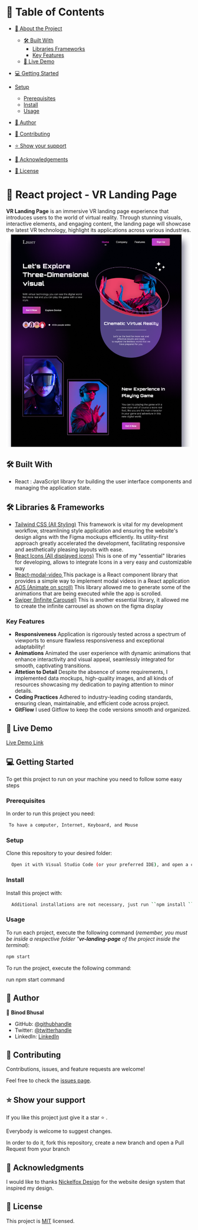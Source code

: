 # 📗 Table of Contents

- [📖 About the Project](#about-project)
  - [🛠 Built With](#built-with)
    - [Libraries Frameworks](#libraries-frameworks)
    - [Key Features](#key-features)
  - [🚀 Live Demo](#live-demo)
- [💻 Getting Started](#getting-started)
- [Setup](#setup)
  - [Prerequisites](#prerequisites)
  - [Install](#install)
  - [Usage](#usage)
- [👥 Author](#author)

- [🤝 Contributing](#contributing)

- [⭐️ Show your support](#support)
 
- [🙏 Acknowledgements](#acknowledgements)
- [📝 License](#license)


# 📖  React project - VR Landing Page <a name="about-project"></a>

**VR Landing Page**  is an immersive VR landing page experience that introduces users to the world of virtual reality. Through stunning visuals, interactive elements, and engaging content, the landing page will showcase the latest VR technology, highlight its applications across various industries.
![VR Landing Page](./landing_page.png)

## 🛠 Built With <a name="built-with"></a>
- <Srrong>React <a href="https://react.dev/"></a></Strong>: JavaScript library for building the user interface components and managing the application state.
 
## 🛠 Libraries & Frameworks
<ul>

  <li><a href="https://tailwindcss.com/">Tailwind CSS (All Styling)</a> This framework is vital for my development workflow, streamlining style application and ensuring the website's design aligns with the Figma mockups efficiently. Its utility-first approach greatly accelerated the development, facilitating responsive and aesthetically pleasing layouts with ease.</li>
  <li><a href="https://react-icons.github.io/react-icons/">React Icons (All displayed icons)</a> This is one of my "essential" libraries for developing, allows to integrate Icons in a very easy and customizable way</li>
  <li><a href="https://www.npmjs.com/package/react-modal-video">React-modal-video
</a> This package is a React component library that provides a simple way to implement modal videos in a React application</li>
  <li><a href="https://michalsnik.github.io/aos/">AOS (Animate on scroll)</a> This library allowed me to generate some of the animations that are being executed while the app is scrolled. </li>
  <li><a href="https://swiperjs.com/">Swiper (Infinite Carousel)</a> This is another essential library, it allowed me to create the infinite carrousel as shown on the figma display</li>
</ul>

### Key Features <a name="key-features"></a>
- **Responsiveness** Application is rigorously tested across a spectrum of viewports to ensure flawless responsiveness and exceptional adaptability!
- **Animations** Animated the user experience with dynamic animations that enhance interactivity and visual appeal, seamlessly integrated for smooth, captivating transitions.
- **Attetion to Detail** Despite the absence of some requirements, I implemented data mockups, high-quality images, and all kinds of resources showcasing my dedication to paying attention to minor details. 
- **Coding Practices** Adhered to industry-leading coding standards, ensuring clean, maintainable, and efficient code across  project. 
- **GitFlow** I used Gitflow to keep the code versions smooth and organized.
## 🚀 Live Demo <a name="live-demo"></a>
[ Live Demo Link](#URL)
## 💻 Getting Started

To get this project to run on your machine you need to follow some easy steps

### Prerequisites

In order to run this project you need:

```sh
 To have a computer, Internet, Keyboard, and Mouse
```

### Setup

Clone this repository to your desired folder:

```sh
  Open it with Visual Studio Code (or your preferred IDE), and open a console on the respective folder of the project that you want to check.
```

### Install

Install this project with:

```sh
  Additional installations are not necessary, just run ``npm install ``
```

### Usage

To run each project, execute the following command (_remember, you must be inside a respective folder "**vr-landing-page**  of the project inside the terminal_):

```sh
npm start
```
To run the project, execute the following command:

 run npm start command 

## 👥 Author <a name="getting-started"></a>

👤 **Binod Bhusal**
- GitHub: [@githubhandle](https://github.com/binodbhusal)
- Twitter: [@twitterhandle](https://twitter.com/Binod_ironLad)
- LinkedIn: [LinkedIn](https://www.linkedin.com/in/binodbhusal) 

## 🤝 Contributing <a name="contributing"></a>

Contributions, issues, and feature requests are welcome!

Feel free to check the [issues page](https://github.com/binodbhusal/vr-landing-page/issues).

## ⭐️ Show your support <a name="support"></a>

If you like this project just give it a star ⭐️ .

Everybody is welcome to suggest changes.

In order to do it, fork this repository, create a new branch and open a Pull Request from your branch

## 🙏 Acknowledgments <a name="acknowledgements"></a>
I would like to thanks 
[Nickelfox Design](https://www.figma.com/community/file/1100751527569288223/virtual-reality-landing-page-concept) for the website design system that inspired my design.
## 📝 License <a name="license"></a>

This project is [MIT](./LICENSE.md) licensed.
